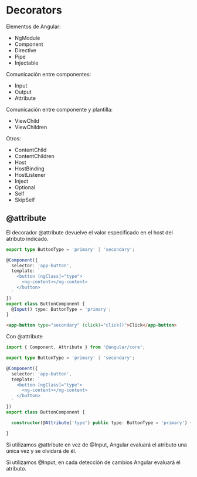 # Decorators

Elementos de Angular:

- NgModule
- Component  
- Directive
- Pipe
- Injectable

Comunicación entre componentes:

- Input
- Output
- Attribute

Comunicación entre componente y plantilla:

- ViewChild  
- ViewChildren

Otros:

- ContentChild  
- ContentChildren  
- Host  
- HostBinding  
- HostListener  
- Inject  
- Optional  
- Self  
- SkipSelf  

## @attribute

El decorador @attribute devuelve el valor especificado en el host del atributo indicado.

```typescript
export type ButtonType = 'primary' | 'secondary';

@Component({
  selector: 'app-button',
  template: `
    <button [ngClass]="type">
      <ng-content></ng-content>
    </button>
  `
})
export class ButtonComponent {
  @Input() type: ButtonType = 'primary';
}
```

```html
<app-button type="secondary" (click)="click()">Click</app-button>
```

Con @attribute

```typescript
import { Component, Attribute } from '@angular/core';

export type ButtonType = 'primary' | 'secondary';

@Component({
  selector: 'app-button',
  template: `
    <button [ngClass]="type">
      <ng-content></ng-content>
    </button>
  `
})
export class ButtonComponent {

  constructor(@Attribute('type') public type: ButtonType = 'primary') { }

}
```

Si utilizamos @attribute en vez de @Input, Angular evaluará el atributo una única vez y se olvidará de él.

Si utilizamos @Input, en cada detección de cambios Angular evaluará el atributo.

